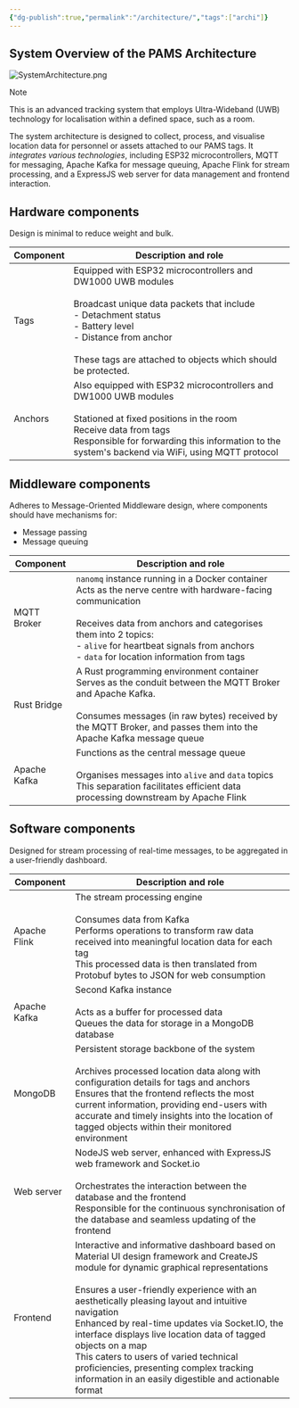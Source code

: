 ```yaml
---
{"dg-publish":true,"permalink":"/architecture/","tags":["archi"]}
---
```



## System Overview of the PAMS Architecture

![SystemArchitecture.png](/img/user/images/SystemArchitecture.png)

> [!note]
> This is an advanced tracking system that employs Ultra-Wideband (UWB) technology for localisation within a defined space, such as a room. 

The system architecture is designed to collect, process, and visualise location data for personnel or assets attached to our PAMS tags. It *integrates various technologies*, including ESP32 microcontrollers, MQTT for messaging, Apache Kafka for message queuing, Apache Flink for stream processing, and a ExpressJS web server for data management and frontend interaction.

## Hardware components

Design is minimal to reduce weight and bulk.

| Component | Description and role                                                                                                                   |
| --------- | -------------------------------------------------------------------------------------------------------------------------------------- |
| Tags      | Equipped with ESP32 microcontrollers and DW1000 UWB modules<br><br>Broadcast unique data packets that include<br>  - Detachment status<br>  - Battery level<br>  - Distance from anchor<br><br>These tags are attached to objects which should be protected. |
| Anchors          | Also equipped with ESP32 microcontrollers and DW1000 UWB modules<br><br>Stationed at fixed positions in the room<br>Receive data from tags<br>Responsible for forwarding this information to the system's backend via WiFi, using MQTT protocol                                                                                                                                       |

## Middleware components

Adheres to Message-Oriented Middleware design, where components should have mechanisms for:
- Message passing
- Message queuing

| Component | Description and role |
| ---- | ---- |
| MQTT Broker | `nanomq` instance running in a Docker container<br>Acts as the nerve centre with hardware-facing communication<br><br>Receives data from anchors and categorises them into 2 topics:<br>- `alive` for heartbeat signals from anchors<br>- `data` for location information from tags |
| Rust Bridge | A Rust programming environment container<br>Serves as the conduit between the MQTT Broker and Apache Kafka.<br><br>Consumes messages (in raw bytes) received by the MQTT Broker, and passes them into the Apache Kafka message queue |
| Apache Kafka | Functions as the central message queue<br><br>Organises messages into `alive` and `data` topics<br>This separation facilitates efficient data processing downstream by Apache Flink |

## Software components

Designed for stream processing of real-time messages, to be aggregated in a user-friendly dashboard.

| Component | Description and role |
| ---- | ---- |
| Apache Flink | The stream processing engine<br><br>Consumes data from Kafka<br>Performs operations to transform raw data received into meaningful location data for each tag<br>This processed data is then translated from Protobuf bytes to JSON for web consumption |
| Apache Kafka | Second Kafka instance<br><br>Acts as a buffer for processed data<br>Queues the data for storage in a MongoDB database |
| MongoDB | Persistent storage backbone of the system<br><br>Archives processed location data along with configuration details for tags and anchors<br>Ensures that the frontend reflects the most current information, providing end-users with accurate and timely insights into the location of tagged objects within their monitored environment |
| Web server | NodeJS web server, enhanced with ExpressJS web framework and Socket.io<br><br>Orchestrates the interaction between the database and the frontend<br>Responsible for the continuous synchronisation of the database and seamless updating of the frontend |
| Frontend | Interactive and informative dashboard based on Material UI design framework and CreateJS module for dynamic graphical representations<br><br>Ensures a user-friendly experience with an aesthetically pleasing layout and intuitive navigation<br>Enhanced by real-time updates via Socket.IO, the interface displays live location data of tagged objects on a map<br>This caters to users of varied technical proficiencies, presenting complex tracking information in an easily digestible and actionable format |
